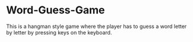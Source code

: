# Word-Guess-Game
This is a hangman style game where the player has to guess a word letter by letter by pressing keys on the keyboard.

